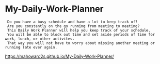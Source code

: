 # My-Daily-Work-Planner
<!--Description-->
     Do you have a busy schedule and have a lot to keep track of?
     Are you constantly on the go running from meeting to meeting?
     This Daily Work Planner will help you keep track of your schedule.
     You will be able to block out time and set aside periods of time for work, lunch, or other activites.
     That way you will not have to worry about missing another meeting or running late ever again.

<!--Link To Active Site-->
https://mahoward2s.github.io/My-Daily-Work-Planner/

<!--Screen Capture Of Site-->

<!-- Sources -->
